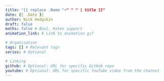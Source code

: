 ```yaml
---
title: "{{ replace .Name "-" " " | title }}"
date: {{ .Date }}
author: Nick Hodgskin
draft: false
maths: false # Bool. Katex support
animation_link: # Link to animation gif

# Organisation
tags: [] # Relevant tags
series: # Optional

# Linking
github: # Optional: URL for specific GitHub repo
youtube: # Optional: URL for specific YouTube video from the channel
---
```

